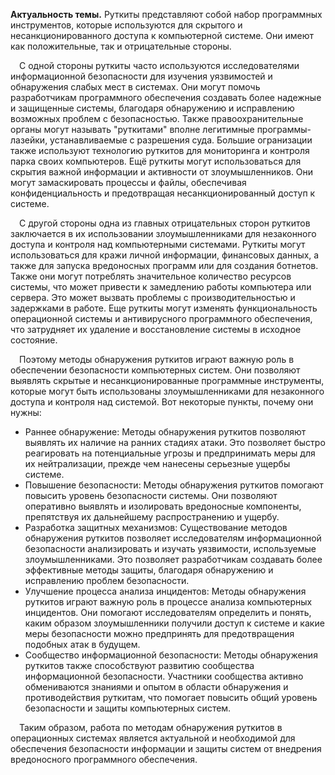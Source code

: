 **Актуальность темы.** 
Руткиты представляют собой набор программных инструментов, которые используются для скрытого и несанкционированного доступа к компьютерной системе. Они имеют как положительные, так и отрицательные стороны. 

&emsp;С одной стороны руткиты часто используются исследователями информационной безопасности для изучения уязвимостей и обнаружения слабых мест в системах. Они могут помочь разработчикам программного обеспечения создавать более надежные и защищенные системы, благодаря обнаружению и исправлению возможных проблем с безопасностью. Также правоохранительные органы могут называть "руткитами" вполне легитимные программы-лазейки, устанавливаемые с разрешения суда. Большие огранизации также используют технологию руткитов для мониторинга и контроля парка своих компьютеров. Ещё руткиты могут использоваться для скрытия важной информации и активности от злоумышленников. Они могут замаскировать процессы и файлы, обеспечивая конфиденциальность и предотвращая несанкционированный доступ к системе.

&emsp;С другой стороны одна из главных отрицательных сторон руткитов заключается в их использовании злоумышленниками для незаконного доступа и контроля над компьютерными системами. Руткиты могут использоваться для кражи личной информации, финансовых данных, а также для запуска вредоносных программ или для создания ботнетов. Также они могут потреблять значительное количество ресурсов системы, что может привести к замедлению работы компьютера или сервера. Это может вызвать проблемы с производительностью и задержками в работе. Еще руткиты могут изменять функциональность операционной системы и антивирусного программного обеспечения, что затрудняет их удаление и восстановление системы в исходное состояние. 

&emsp;Поэтому методы обнаружения руткитов играют важную роль в обеспечении безопасности компьютерных систем. Они позволяют выявлять скрытые и несанкционированные программные инструменты, которые могут быть использованы злоумышленниками для незаконного доступа и контроля над системой. Вот некоторые пункты, почему они нужны:

* Раннее обнаружение: Методы обнаружения руткитов позволяют выявлять их наличие на ранних стадиях атаки. Это позволяет быстро реагировать на потенциальные угрозы и предпринимать меры для их нейтрализации, прежде чем нанесены серьезные ущербы системе.
* Повышение безопасности: Методы обнаружения руткитов помогают повысить уровень безопасности системы. Они позволяют оперативно выявлять и изолировать вредоносные компоненты, препятствуя их дальнейшему распространению и ущербу.
* Разработка защитных механизмов: Существование методов обнаружения руткитов позволяет исследователям информационной безопасности анализировать и изучать уязвимости, используемые злоумышленниками. Это позволяет разработчикам создавать более эффективные методы защиты, благодаря обнаружению и исправлению проблем безопасности.
*  Улучшение процесса анализа инцидентов: Методы обнаружения руткитов играют важную роль в процессе анализа компьютерных инцидентов. Они помогают исследователям определить и понять, каким образом злоумышленники получили доступ к системе и какие меры безопасности можно предпринять для предотвращения подобных атак в будущем.
*  Сообщество информационной безопасности: Методы обнаружения руткитов также способствуют развитию сообщества информационной безопасности. Участники сообщества активно обмениваются знаниями и опытом в области обнаружения и противодействия руткитам, что помогает повысить общий уровень безопасности и защиты компьютерных систем.

&emsp;Таким образом, работа по методам обнаружения руткитов в операционных системах является актуальной и необходимой для обеспечения безопасности информации и защиты систем от внедрения вредоносного программного обеспечения.

